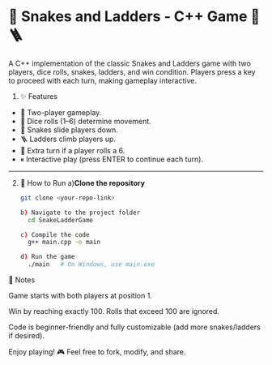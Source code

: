 # 🎲 Snakes and Ladders - C++ Game 🐍🪜

A C++ implementation of the classic Snakes and Ladders game with two players, dice rolls, snakes, ladders, and win condition. Players press a key to proceed with each turn, making gameplay interactive.

1) ✨ Features
- 👥 Two-player gameplay.  
- 🎲 Dice rolls (1–6) determine movement.  
- 🐍 Snakes slide players down.  
- 🪜 Ladders climb players up.  
- 🎉 Extra turn if a player rolls a 6.  
- ⏸ Interactive play (press ENTER to continue each turn).  

---

2) 🚀 How to Run
   a)**Clone the repository**  
     ```bash
     git clone <your-repo-link>

    b) Navigate to the project folder
       cd SnakeLadderGame
     
    c) Compile the code
       g++ main.cpp -o main
     
    d) Run the game
       ./main   # On Windows, use main.exe

📝 Notes

Game starts with both players at position 1.

Win by reaching exactly 100. Rolls that exceed 100 are ignored.

Code is beginner-friendly and fully customizable (add more snakes/ladders if desired).


Enjoy playing! 🎮 Feel free to fork, modify, and share.
   


